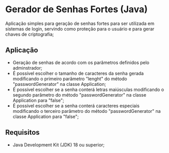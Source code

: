 # Gerador de Senhas Fortes (Java)

Aplicação simples para geração de senhas fortes para ser utilizada em sistemas de login, servindo como proteção para o usuário e para gerar chaves de criptografia;

## Aplicação

- Geração de senhas de acordo com os parâmetros definidos pelo adminstrador;
- É possível escolher o tamanho de caracteres da senha gerada modificando o primeiro parâmetro "lenght" do método "passwordGenerator" na classe Application;
- É possível escolher se a senha conterá letras maiúsculas modificando o segundo parâmetro do método "passwordGenerator" na classe Application para "false";
- É possível escolher se a senha conterá caracteres especiais modificando o terceiro parâmetro do método "passwordGenerator" na classe Application para "false";

## Requisitos

- Java Development Kit (JDK) 18 ou superior;
